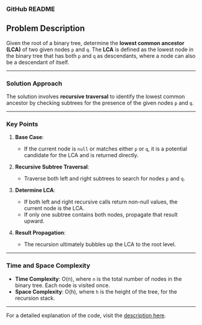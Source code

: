 ### GitHub README  

## Problem Description  

Given the root of a binary tree, determine the **lowest common ancestor (LCA)** of two given nodes `p` and `q`. The **LCA** is defined as the lowest node in the binary tree that has both `p` and `q` as descendants, where a node can also be a descendant of itself.  

---  

### Solution Approach  

The solution involves **recursive traversal** to identify the lowest common ancestor by checking subtrees for the presence of the given nodes `p` and `q`.  

---  

### Key Points  

1. **Base Case**:  
   - If the current node is `null` or matches either `p` or `q`, it is a potential candidate for the LCA and is returned directly.  

2. **Recursive Subtree Traversal**:  
   - Traverse both left and right subtrees to search for nodes `p` and `q`.  

3. **Determine LCA**:  
   - If both left and right recursive calls return non-null values, the current node is the LCA.  
   - If only one subtree contains both nodes, propagate that result upward.  

4. **Result Propagation**:  
   - The recursion ultimately bubbles up the LCA to the root level.  

---  

### Time and Space Complexity  

- **Time Complexity**: O(n), where `n` is the total number of nodes in the binary tree. Each node is visited once.  
- **Space Complexity**: O(h), where `h` is the height of the tree, for the recursion stack.  

---  

For a detailed explanation of the code, visit the [description here](https://leetcode.com/problems/lowest-common-ancestor-of-a-binary-tree/).  
